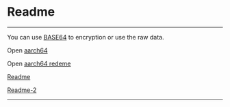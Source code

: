 # Readme

-------------------------

You can use [BASE64](https://tool.oschina.net/encrypt?type=3) to encryption or use the raw data.

Open [aarch64](aarch64)

Open [aarch64 redeme](aarch64/README.md/#nginx)

[Readme](README.md#-Links)

[Readme-2](#Readme)

-------------------------
